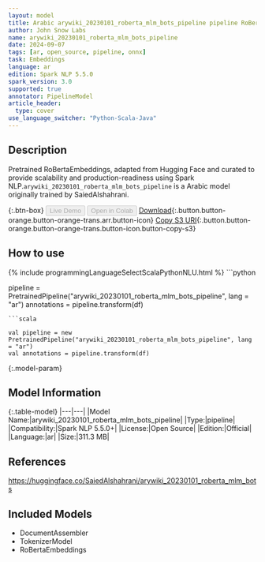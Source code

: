 ```yaml
---
layout: model
title: Arabic arywiki_20230101_roberta_mlm_bots_pipeline pipeline RoBertaEmbeddings from SaiedAlshahrani
author: John Snow Labs
name: arywiki_20230101_roberta_mlm_bots_pipeline
date: 2024-09-07
tags: [ar, open_source, pipeline, onnx]
task: Embeddings
language: ar
edition: Spark NLP 5.5.0
spark_version: 3.0
supported: true
annotator: PipelineModel
article_header:
  type: cover
use_language_switcher: "Python-Scala-Java"
---
```


## Description

Pretrained RoBertaEmbeddings, adapted from Hugging Face and curated to provide scalability and production-readiness using Spark NLP.`arywiki_20230101_roberta_mlm_bots_pipeline` is a Arabic model originally trained by SaiedAlshahrani.

{:.btn-box}
<button class="button button-orange" disabled>Live Demo</button>
<button class="button button-orange" disabled>Open in Colab</button>
[Download](https://s3.amazonaws.com/auxdata.johnsnowlabs.com/public/models/arywiki_20230101_roberta_mlm_bots_pipeline_ar_5.5.0_3.0_1725716136261.zip){:.button.button-orange.button-orange-trans.arr.button-icon}
[Copy S3 URI](s3://auxdata.johnsnowlabs.com/public/models/arywiki_20230101_roberta_mlm_bots_pipeline_ar_5.5.0_3.0_1725716136261.zip){:.button.button-orange.button-orange-trans.button-icon.button-copy-s3}

## How to use



<div class="tabs-box" markdown="1">
{% include programmingLanguageSelectScalaPythonNLU.html %}
```python

pipeline = PretrainedPipeline("arywiki_20230101_roberta_mlm_bots_pipeline", lang = "ar")
annotations =  pipeline.transform(df)   

```
```scala

val pipeline = new PretrainedPipeline("arywiki_20230101_roberta_mlm_bots_pipeline", lang = "ar")
val annotations = pipeline.transform(df)

```
</div>

{:.model-param}
## Model Information

{:.table-model}
|---|---|
|Model Name:|arywiki_20230101_roberta_mlm_bots_pipeline|
|Type:|pipeline|
|Compatibility:|Spark NLP 5.5.0+|
|License:|Open Source|
|Edition:|Official|
|Language:|ar|
|Size:|311.3 MB|

## References

https://huggingface.co/SaiedAlshahrani/arywiki_20230101_roberta_mlm_bots

## Included Models

- DocumentAssembler
- TokenizerModel
- RoBertaEmbeddings